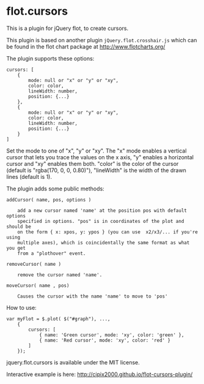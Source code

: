 flot.cursors
============

This is a plugin for jQuery flot, to create cursors.

This plugin is based on another plugin `jQuery.flot.crosshair.js` which can be found in the flot chart package at <http://www.flotcharts.org/>

The plugin supports these options:

    cursors: [
        {
            mode: null or "x" or "y" or "xy",
            color: color,
            lineWidth: number,
            position: {...}
        },
        {
            mode: null or "x" or "y" or "xy",
            color: color,
            lineWidth: number,
            position: {...}
        }
    ]

Set the mode to one of "x", "y" or "xy". The "x" mode enables a vertical
cursor that lets you trace the values on the x axis, "y" enables a
horizontal cursor and "xy" enables them both. "color" is the color of the
cursor (default is "rgba(170, 0, 0, 0.80)"), "lineWidth" is the width of
the drawn lines (default is 1).

The plugin adds some public methods:

    addCursor( name, pos, options )

        add a new cursor named 'name' at the position pos with default options
        specified in options. "pos" is in coordinates of the plot and should be
        on the form { x: xpos, y: ypos } (you can use  x2/x3/... if you're using
        multiple axes), which is coincidentally the same format as what you get
        from a "plothover" event.

    removeCursor( name )

        remove the cursor named 'name'.

    moveCursor( name , pos)

        Causes the cursor with the name 'name' to move to 'pos'

How to use:

    var myFlot = $.plot( $("#graph"), ...,
        {
            cursors: [
                { name: 'Green cursor', mode: 'xy', color: 'green' },
                { name: 'Red cursor', mode: 'xy', color: 'red' }
            ]
        });

jquery.flot.cursors is available under the MIT license.

Interactive example is here: <http://cipix2000.github.io/flot-cursors-plugin/>
